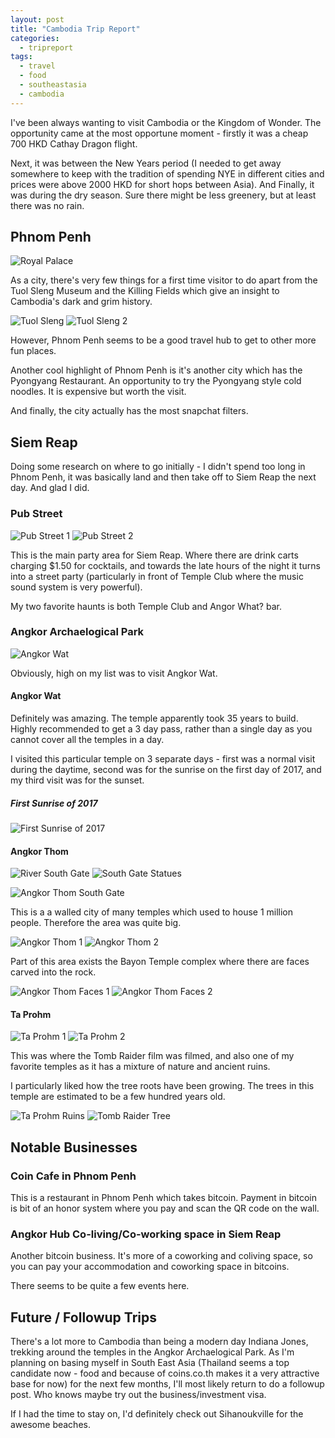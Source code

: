 ```yaml
---
layout: post
title: "Cambodia Trip Report"
categories:
  - tripreport
tags:
  - travel
  - food
  - southeastasia
  - cambodia
---
```


I've been always wanting to visit Cambodia or the Kingdom of Wonder. The opportunity came at the most opportune moment - firstly it was a cheap 700 HKD Cathay Dragon flight.

Next, it was between the New Years period (I needed to get away somewhere to keep with the tradition of spending NYE in different cities and prices were above 2000 HKD for short hops between Asia). And Finally, it was during the dry season. Sure there might be less greenery, but at least there was no rain.

## Phnom Penh

![Royal Palace](https://images.itinerantfoodie.com/cambodia-trip-report/resized-phnom-penh-palace.png)

As a city, there's very few things for a first time visitor to do apart from the Tuol Sleng Museum and the Killing Fields which give an insight to Cambodia's dark and grim history.

![Tuol Sleng](https://images.itinerantfoodie.com/cambodia-trip-report/resized-IMG_3438.png)
![Tuol Sleng 2](https://images.itinerantfoodie.com/cambodia-trip-report/resized-IMG_3428.png)

However, Phnom Penh seems to be a good travel hub to get to other more fun places.

Another cool highlight of Phnom Penh is it's another city which has the Pyongyang Restaurant. An opportunity to try the Pyongyang style cold noodles. It is expensive but worth the visit.

And finally, the city actually has the most snapchat filters.

## Siem Reap

Doing some research on where to go initially - I didn't spend too long in Phnom Penh, it was basically land and then take off to Siem Reap the next day. And glad I did.

### Pub Street

![Pub Street 1](https://images.itinerantfoodie.com/cambodia-trip-report/resized-pub-street-nye.png)
![Pub Street 2](https://images.itinerantfoodie.com/cambodia-trip-report/resized-pub-street-nye-2.png)

This is the main party area for Siem Reap. Where there are drink carts charging $1.50 for cocktails, and towards the late hours of the night it turns into a street party (particularly in front of Temple Club where the music sound system is very powerful).

My two favorite haunts is both Temple Club and Angor What? bar.

### Angkor Archaelogical Park

![Angkor Wat](https://images.itinerantfoodie.com/cambodia-trip-report/resized-angkor-wat-1.png)

Obviously, high on my list was to visit Angkor Wat.

#### Angkor Wat

Definitely was amazing. The temple apparently took 35 years to build. Highly recommended to get a 3 day pass, rather than a single day as you cannot cover all the temples in a day.

I visited this particular temple on 3 separate days - first was a normal visit during the daytime, second was for the sunrise on the first day of 2017, and my third visit was for the sunset.

##### First Sunrise of 2017

![First Sunrise of 2017](https://images.itinerantfoodie.com/cambodia-trip-report/resized-siem-reap-angor-wat-sunrise.png)

#### Angkor Thom

![River South Gate](https://images.itinerantfoodie.com/cambodia-trip-report/resized-bayon-river-south-gate.png)
![South Gate Statues](https://images.itinerantfoodie.com/cambodia-trip-report/resized-bayon-south-gate.png)

![Angkor Thom South Gate](https://images.itinerantfoodie.com/cambodia-trip-report/resized-IMG_3541.png)

This is a a walled city of many temples which used to house 1 million people. Therefore the area was quite big.

![Angkor Thom 1](https://images.itinerantfoodie.com/cambodia-trip-report/resized-angor-thom-1.png)
![Angkor Thom 2](https://images.itinerantfoodie.com/cambodia-trip-report/resized-angor-thom-2.png)

Part of this area exists the Bayon Temple complex where there are faces carved into the rock.

![Angkor Thom Faces 1](https://images.itinerantfoodie.com/cambodia-trip-report/resized-angor-thom-faces-1.png)
![Angkor Thom Faces 2](https://images.itinerantfoodie.com/cambodia-trip-report/resized-angor-thom-faces-2.png)


#### Ta Prohm

![Ta Prohm 1](https://images.itinerantfoodie.com/cambodia-trip-report/resized-ta-prohm-1.png)
![Ta Prohm 2](https://images.itinerantfoodie.com/cambodia-trip-report/resized-ta-prohm-2.png)

This was where the Tomb Raider film was filmed, and also one of my favorite temples as it has a mixture of nature and ancient ruins.

I particularly liked how the tree roots have been growing. The trees in this temple are estimated to be a few hundred years old.

![Ta Prohm Ruins](https://images.itinerantfoodie.com/cambodia-trip-report/resized-IMG_3631.png)
![Tomb Raider Tree](https://images.itinerantfoodie.com/cambodia-trip-report/resized-ta-prohm-tomb-raider-tree.png)

## Notable Businesses

### Coin Cafe in Phnom Penh

This is a restaurant in Phnom Penh which takes bitcoin. Payment in bitcoin is bit of an honor system where you pay and scan the QR code on the wall.

### Angkor Hub Co-living/Co-working space in Siem Reap

Another bitcoin business. It's more of a coworking and coliving space, so you can pay your accommodation and coworking space in bitcoins.

There seems to be quite a few events here.

## Future / Followup Trips

There's a lot more to Cambodia than being a modern day Indiana Jones, trekking around the temples in the Angkor Archaelogical Park. As I'm planning on basing myself in South East Asia (Thailand seems a top candidate now - food and because of coins.co.th makes it a very attractive base for now) for the next few months, I'll most likely return to do a followup post. Who knows maybe try out the business/investment visa.

If I had the time to stay on, I'd definitely check out Sihanoukville for the awesome beaches.
